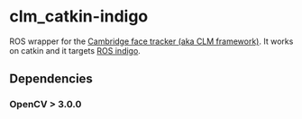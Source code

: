 # clm_catkin-indigo

ROS wrapper for the [Cambridge face tracker (aka CLM framework)](https://github.com/TadasBaltrusaitis/CLM-framework). 
It works on catkin and it targets [ROS indigo](http://wiki.ros.org/indigo).

## Dependencies

### OpenCV > 3.0.0

